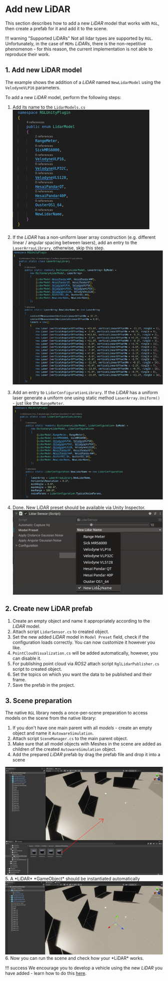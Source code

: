 # Add new LiDAR
This section describes how to add a new *LiDAR* model that works with `RGL`, then create a prefab for it and add it to the scene.

!!! warning "Supported LiDARs"
    Not all lidar types are supported by `RGL`. Unfortunately, in the case of `MEMs` *LiDARs*, there is the non-repetitive phenomenon - for this reason, the current implementation is not able to reproduce their work.
## 1. Add new LiDAR model
The example shows the addition of a *LiDAR* named `NewLidarModel` using the `VelodyneVLP16` parameters.

To add a new *LiDAR* model, perform the following steps:

1. Add its name to the `LidarModels.cs`
![lidar_models](lidar_models.png)

1. If the *LiDAR* has a non-uniform laser array construction (e.g. different linear / angular spacing between lasers), add an entry to the `LaserArrayLibrary`, otherwise, skip this step.
![lidar_array](lidar_array.png)

1. Add an entry to `LidarConfigurationLibrary`. If the *LiDAR* has a uniform laser generate a uniform one using static method `LaserArray.Uniform()` - just like the `RangeMeter`.
![lidar_configuration](lidar_configuration.png)

1. Done. New LiDAR preset should be available via Unity Inspector.
![done](done.png)

## 2. Create new LiDAR prefab

1. Create an empty object and name it appropriately according to the *LiDAR* model.
1. Attach script `LidarSensor.cs` to created object.
1. Set the new added *LiDAR* model in `Model Preset` field, check if the configuration loads correctly. You can now customize it however you like.
1. `PointCloudVisualization.cs` will be added automatically, however, you can disable it.
1. For publishing point cloud via *ROS2* attach script `RglLidarPublisher.cs` script to created object.
1. Set the topics on which you want the data to be published and their frame.
2. Save the prefab in the project.

## 3. Scene preparation

The native `RGL` library needs a once-per-scene preparation to access models on the scene from the native library:

1. If you don't have one main parent with all *models* - create an empty object and name it `AutowareSimulation`.
2. Attach script `SceneManager.cs` to the main parent object.
3. Make sure that all model objects with Meshes in the scene are added as children of the created `AutowareSimulation` object.
4. Add the prepared *LiDAR* prefab by drag the prefab file and drop it into a scene
<img src="img/AddPrefabLidar.png" width="700">
5. A *LiDAR* *GameObject* should be instantiated automatically
<img src="img/PrefabLidarObject.png" width="700">
6. Now you can run the scene and check how your *LiDAR* works.

!!! success
    We encourage you to develop a vehicle using the new *LiDAR* you have added - learn how to do this [here](../../Tutorials/AddANewVehicle/).
